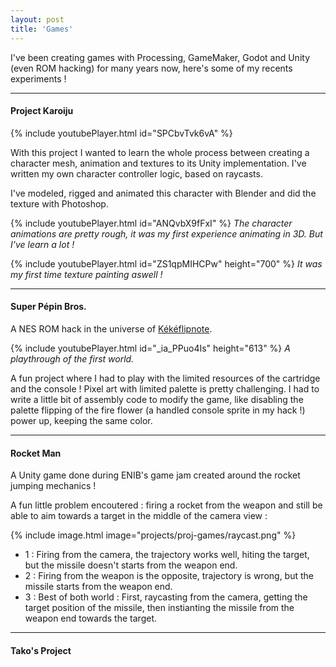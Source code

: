 ```yaml
---
layout: post
title: 'Games'
---
```


I've been creating games with Processing, GameMaker, Godot and Unity (even ROM hacking) for many years now, here's some of my recents experiments !

---

#### Project Karoiju

{% include youtubePlayer.html id="SPCbvTvk6vA" %}

With this project I wanted to learn the whole process between creating a character mesh, animation and textures to its Unity implementation.
I've written my own character controller logic, based on raycasts.

I've modeled, rigged and animated this character with Blender and did the texture with Photoshop.

{% include youtubePlayer.html id="ANQvbX9fFxI" %}
*The character animations are pretty rough, it was my first experience animating in 3D. But I've learn a lot !*

{% include youtubePlayer.html id="ZS1qpMIHCPw" height="700" %}
*It was my first time texture painting aswell !*

---

#### Super Pépin Bros.

A NES ROM hack in the universe of [Kékéflipnote](https://twitter.com/Kekeflipnote).

{% include youtubePlayer.html id="_ia_PPuo4Is" height="613" %}
*A playthrough of the first world.*

A fun project where I had to play with the limited resources of the cartridge and the console !
Pixel art with limited palette is pretty challenging.
I had to write a little bit of assembly code to modify the game, like disabling the palette flipping of the fire flower (a handled console sprite in my hack !) power up, keeping the same color.

---

#### Rocket Man

A Unity game done during ENIB's game jam created around the rocket jumping mechanics !

A fun little problem encoutered : firing a rocket from the weapon and still be able to aim towards a target in the middle of the camera view :

{% include image.html image="projects/proj-games/raycast.png" %}
- 1 : Firing from the camera, the trajectory works well, hiting the target, but the missile doesn't starts from the weapon end.
- 2 : Firing from the weapon is the opposite, trajectory is wrong, but the missile starts from the weapon end.
- 3 : Best of both world : First, raycasting from the camera, getting the target position of the missile, then instianting the missile from the weapon end towards the target.

---

#### Tako's Project
